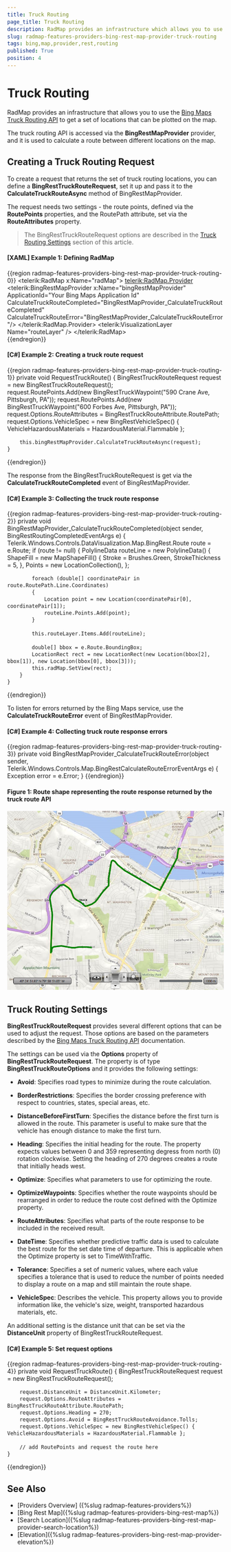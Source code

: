 ```yaml
---
title: Truck Routing
page_title: Truck Routing
description: RadMap provides an infrastructure which allows you to use the Bing Maps Truck Routing API via BingRestMapProvider
slug: radmap-features-providers-bing-rest-map-provider-truck-routing
tags: bing,map,provider,rest,routing
published: True
position: 4
---
```


# Truck Routing

RadMap provides an infrastructure that allows you to use the [Bing Maps Truck Routing API](https://docs.microsoft.com/en-us/bingmaps/rest-services/routes/calculate-a-truck-route) to get a set of locations that can be plotted on the map. 

The truck routing API is accessed via the __BingRestMapProvider__ provider, and it is used to calculate a route between different locations on the map.

## Creating a Truck Routing Request

To create a request that returns the set of truck routing locations, you can define a __BingRestTruckRouteRequest__, set it up and pass it to the __CalculateTruckRouteAsync__ method of BingRestMapProvider.

The request needs two settings - the route points, defined via the __RoutePoints__ properties, and the RoutePath attribute, set via the __RouteAttributes__ property.

> The BingRestTruckRouteRequest options are described in the [Truck Routing Settings](#truck-routing-settings) section of this article.

#### __[XAML] Example 1: Defining RadMap__
{{region radmap-features-providers-bing-rest-map-provider-truck-routing-0}}
	<telerik:RadMap x:Name="radMap">
		<telerik:RadMap.Provider>
			<telerik:BingRestMapProvider x:Name="bingRestMapProvider" 
										 ApplicationId="Your Bing Maps Application Id" 																				  										
										 CalculateTruckRouteCompleted="BingRestMapProvider_CalculateTruckRouteCompleted"
										 CalculateTruckRouteError="BingRestMapProvider_CalculateTruckRouteError"/>
		</telerik:RadMap.Provider>
		<telerik:VisualizationLayer Name="routeLayer" />
	</telerik:RadMap>	
{{endregion}}

#### __[C#] Example 2: Creating a truck route request__
{{region radmap-features-providers-bing-rest-map-provider-truck-routing-1}}	
	private void RequestTruckRoute()
	{
		BingRestTruckRouteRequest request = new BingRestTruckRouteRequest();		
		request.RoutePoints.Add(new BingRestTruckWaypoint("590 Crane Ave, Pittsburgh, PA"));
		request.RoutePoints.Add(new BingRestTruckWaypoint("600 Forbes Ave, Pittsburgh, PA"));
		request.Options.RouteAttributes = BingRestTruckRouteAttribute.RoutePath;            
		request.Options.VehicleSpec = new BingRestVehicleSpec() { VehicleHazardousMaterials = HazardousMaterial.Flammable };

		this.bingRestMapProvider.CalculateTruckRouteAsync(request);
	}
{{endregion}}

The response from the BingRestTruckRouteRequest is get via the __CalculateTruckRouteCompleted__ event of BingRestMapProvider.

#### __[C#] Example 3: Collecting the truck route response__
{{region radmap-features-providers-bing-rest-map-provider-truck-routing-2}}
	private void BingRestMapProvider_CalculateTruckRouteCompleted(object sender, BingRestRoutingCompletedEventArgs e)
	{
		Telerik.Windows.Controls.DataVisualization.Map.BingRest.Route route = e.Route;
		if (route != null)
		{
			PolylineData routeLine = new PolylineData()
			{
				ShapeFill = new MapShapeFill() { Stroke = Brushes.Green, StrokeThickness = 5, },
				Points = new LocationCollection(),
			};
							
			foreach (double[] coordinatePair in route.RoutePath.Line.Coordinates)
			{
				Location point = new Location(coordinatePair[0], coordinatePair[1]);
				routeLine.Points.Add(point);
			}

			this.routeLayer.Items.Add(routeLine);

			double[] bbox = e.Route.BoundingBox;
			LocationRect rect = new LocationRect(new Location(bbox[2], bbox[1]), new Location(bbox[0], bbox[3]));
			this.radMap.SetView(rect);
		}
	}
{{endregion}}

To listen for errors returned by the Bing Maps service, use the __CalculateTruckRouteError__ event of BingRestMapProvider.

#### __[C#] Example 4: Collecting truck route response errors__
{{region radmap-features-providers-bing-rest-map-provider-truck-routing-3}}
	private void BingRestMapProvider_CalculateTruckRouteError(object sender, Telerik.Windows.Controls.Map.BingRestCalculateRouteErrorEventArgs e)
	{
		Exception error = e.Error;
	}
{{endregion}}

#### Figure 1: Route shape representing the route response returned by the truck route API
![](images/radmap-features-providers-bing-rest-map-provider-truck-routing-0.png)

## Truck Routing Settings

__BingRestTruckRouteRequest__ provides several different options that can be used to adjust the request. Those options are based on the parameters described by the [Bing Maps Truck Routing API](https://docs.microsoft.com/en-us/bingmaps/rest-services/routes/calculate-a-truck-route) documentation.

The settings can be used via the __Options__ property of __BingRestTruckRouteRequest__. The property is of type __BingRestTruckRouteOptions__ and it provides the following settings:

* __Avoid__: Specifies road types to minimize during the route calculation.

* __BorderRestrictions__: Specifies the border crossing preference with respect to countries, states, special areas, etc.

* __DistanceBeforeFirstTurn__: Specifies the distance before the first turn is allowed in the route. This parameter is useful to make sure that the vehicle has enough distance to make the first turn.

* __Heading__: Specifies the initial heading for the route. The property expects values between 0 and 359 representing degress from north (0) rotation clockwise. Setting the heading of 270 degrees creates a route that initially heads west.

* __Optimize__: Specifies what parameters to use for optimizing the route.

* __OptimizeWaypoints__: Specifies whether the route waypoints should be rearranged in order to reduce the route cost defined with the Optimize property.

* __RouteAttributes__: Specifies what parts of the route response to be included in the received result.

* __DateTime__: Specifies whether predictive traffic data is used to calculate the best route for the set date time of departure. This is applicable when the Optimize property is set to TimeWithTraffic.

* __Tolerance__: Specifies a set of numeric values, where each value specifies a tolerance that is used to reduce the number of points needed to display a route on a map and still maintain the route shape. 

* __VehicleSpec__: Describes the vehicle. This property allows you to provide information like, the vehicle's size, weight, transported hazardous materials, etc.

An additional setting is the distance unit that can be set via the __DistanceUnit__ property of BingRestTruckRouteRequest.

#### __[C#] Example 5: Set request options__
{{region radmap-features-providers-bing-rest-map-provider-truck-routing-4}}	
	private void RequestTruckRoute()
	{
		BingRestTruckRouteRequest request = new BingRestTruckRouteRequest();		
	
		request.DistanceUnit = DistanceUnit.Kilometer;	
		request.Options.RouteAttributes = BingRestTruckRouteAttribute.RoutePath;            
		request.Options.Heading = 270;
		request.Options.Avoid = BingRestTruckRouteAvoidance.Tolls;
		request.Options.VehicleSpec = new BingRestVehicleSpec() { VehicleHazardousMaterials = HazardousMaterial.Flammable };
		
		// add RoutePoints and request the route here
	}
{{endregion}}

## See Also
 * [Providers Overview] ({%slug radmap-features-providers%})
 * [Bing Rest Map]({%slug radmap-features-providers-bing-rest-map%})
 * [Search Location]({%slug radmap-features-providers-bing-rest-map-provider-search-location%})
 * [Elevation]({%slug  radmap-features-providers-bing-rest-map-provider-elevation%})
